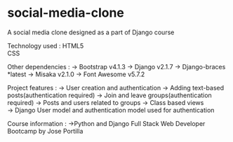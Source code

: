 # social-media-clone
A social media clone designed as a part of Django course

Technology used : 
 HTML5   
 CSS

Other dependencies : 
-> Bootstrap v4.1.3 
-> Django v2.1.7
-> Django-braces *latest
-> Misaka v2.1.0
-> Font Awesome v5.7.2

Project features : 
-> User creation and authentication 
-> Adding text-based posts(authentication required)
-> Join and leave groups(authentication required)
-> Posts and users related to groups
-> Class based views  
-> Django User model and authentication model used for authentication

Course information : ->Python and Django Full Stack Web Developer Bootcamp by Jose Portilla
